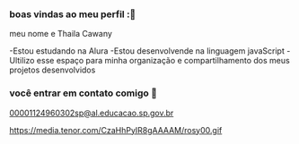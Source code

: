 ### boas vindas ao meu perfil :💙

meu nome e Thaila Cawany

-Estou estudando na Alura
-Estou desenvolvende na linguagem javaScript
-Ultilizo esse espaço para minha organização e compartilhamento dos meus projetos desenvolvidos

### você entrar em contato comigo 📧

00001124960302sp@al.educacao.sp.gov.br




https://media.tenor.com/CzaHhPyIR8gAAAAM/rosy00.gif

